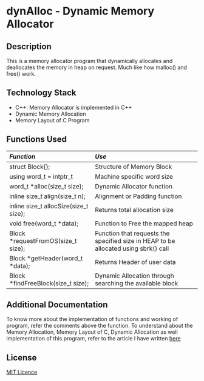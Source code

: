 # dynAlloc - Dynamic Memory Allocator

## Description
This is a memory allocator program that dynamically allocates and deallocates the memory in heap on request. Much like how malloc() and free() work.

## Technology Stack
- C++: Memory Allocator is implemented in C++
- Dynamic Memory Allocation
- Memory Layout of C Program

## Functions Used
| *Function*                              | *Use* |
|:--------------------------------      |:-------------------------|
| struct Block{};                        | Structure of Memory Block |
| using word_t = intptr_t                | Machine specific word size |
| word_t *alloc(size_t size);            | Dynamic Allocator function |
| inline size_t align(size_t n);         | Alignment or Padding function |
| inline size_t allocSize(size_t size);  | Returns total allocation size |
| void free(word_t *data);               | Function to Free the mapped heap |
| Block *requestFromOS(size_t size);     | Function that requests the specified size in HEAP to be allocated using sbrk() call |
| Block *getHeader(word_t *data);        | Returns Header of user data |
| Block *findFreeBlock(size_t size);     | Dynamic Allocation through searching the available block | 


## Additional Documentation
To know more about the implementation of functions and working of program, refer the comments above the function. To understand about the Memory Allocation, Memory Layout of C, Dynamic Allocation as well implementation of this program, refer to the article I have written [here](https://medium.com/@sushanthsrao/memory-allocation-in-c-and-custom-memory-allocator-program-89fcd5e50c3)

## License
[MIT Licence](https://choosealicense.com/licenses/mit/#)
